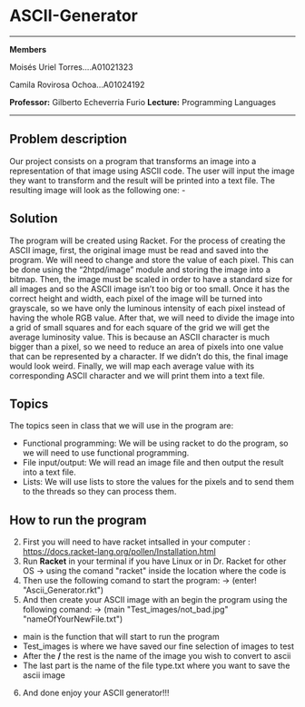 # ASCII-Generator
---


**Members**

  Moisés Uriel Torres....A01021323   
  
  Camila Rovirosa Ochoa...A01024192

**Professor:** Gilberto Echeverria Furio
**Lecture:** Programming Languages

---
## Problem description

Our project consists on a program that transforms an image into a representation of that image using ASCII code. The user will input the image they want to transform and the result will be printed into a text file. The resulting image will look as the following one:
-[](Test_images/mona_lisa.jpg)

## Solution

The program will be created using Racket. For the process of creating the ASCII image, first, the original image must be read and saved into the program. We will need to change and store the value of each pixel. This can be done using the “2htpd/image” module and storing the image into a bitmap. Then, the image must be scaled in order to have a standard size for all images and so the ASCII image isn’t too big or too small. Once it has the correct height and width, each pixel of the image will be turned into grayscale, so we have only the luminous intensity of each pixel instead of having the whole RGB value. After that, we will need to divide the image into a grid of small squares and for each square of the grid we will get the average luminosity value. This is because an ASCII character is much bigger than a pixel, so we need to reduce an area of pixels into one value that can be represented by a character. If we didn’t do this, the final image would look weird. Finally, we will map each average value with its corresponding ASCII character and we will print them into a text file. 


## Topics 

The topics seen in class that we will use in the program are:
- Functional programming: We will be using racket to do the program, so we will need to use functional programming.
- File input/output: We will read an image file and then output the result into a text file.
- Lists: We will use lists to store the values for the pixels and to send them to the threads so they can process them.

## How to run the program
2. First you will need to have racket intsalled in your computer : https://docs.racket-lang.org/pollen/Installation.html
3. Run **Racket** in your terminal if you have Linux or in Dr. Racket for other OS
  -> using the comand "racket" inside the location where the code is
4. Then use the following comand to start the program: 
  -> (enter! "Ascii_Generator.rkt")
5. And then create your ASCII image with an begin the program using the following comand:
  -> (main "Test_images/not_bad.jpg" "nameOfYourNewFile.txt")
  - main is the function that will start to run the program
  - Test_images is where we have saved our fine selection of images to test
  - After the  **/** the rest is the name of the image you wish to convert to ascii
  - The last part is the name of the file type.txt where you want to save the ascii image
6. And done enjoy your ASCII generator!!!

